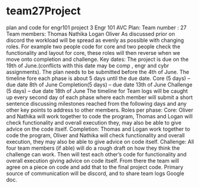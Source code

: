 # team27Project
plan and code for engr101 project 3
Engr 101 AVC Plan:
Team number : 27
Team members:
Thomas 
Nathika 
Logan
Oliver
As discussed prior on discord the workload will be spread as evenly as possible with changing roles. For example two people code for core and two people check the functionality and layout for core, these roles will then reverse when we move onto completion and challenge.
Key dates: 
The project is due on the 19th of June.(conflicts with this date may be comp , engr and cybr assignments).
The plan needs to be submitted before the 4th of June.
The timeline fore each phase is about 5 days until the due date.
Core (5 days) – due date 8th of June
Completion(5 days) – due date 13th of June
Challenge (5 days) – due date 18th of June
The timeline for Team logs will be caught up every second day of each phase where each member will submit a short sentence discussing milestones reached from the following days and any other key points to address to other members.
Roles per phase:
Core: Oliver and Nathika will work together to code the program, Thomas and Logan will check functionality and overall execution they, may also be able to give advice on the code itself.
Completion: Thomas and Logan work together to code the program, Oliver and Nathika will check functionality and overall execution, they may also be able to give advice on code itself.
Challenge: All four team members (if able) will do a rough draft on how they think the challenge can work. Then will test each other’s code for functionality and overall execution giving advice on code itself. From there the team will agree on a piece on code and add that to the final project code.
Primary source of communication will be discord, and to share team logs Google doc.
